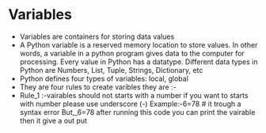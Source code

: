 # Variables
* Variables are containers for storing data values
* A Python variable is a reserved memory location to store values. In other words, a variable in a python program gives data to the computer for processing. Every value in Python has a datatype. Different data types in Python are Numbers, List, Tuple, Strings, Dictionary, etc
* Python defines four types of variables: local, global
* They are four rules to create varibles they are :-
* Rule_1 :-vairables should not starts with a number if you want to starts with number please use underscore (-)
  Example:-6=78 # it trough a syntax error But,_6=78 after running this code you can print the vairable then it give a out put 
  
